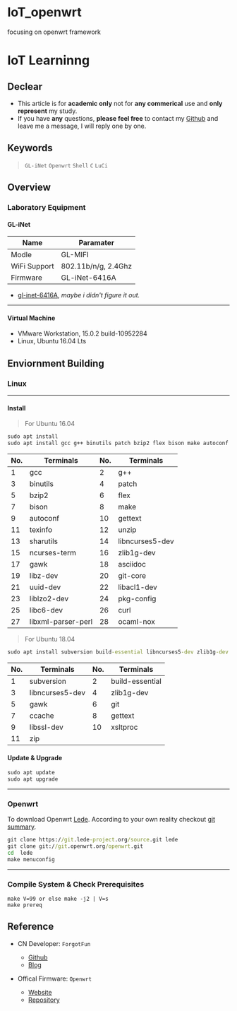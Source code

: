 # IoT_openwrt
focusing on openwrt framework
# IoT Learninng 
## Declear 
* This article is for **academic only** not for **any commerical** use and **only represent** my study. 
* If you have **any** questions, **please feel free** to contact my [Github](https://github.com/moonheadobj) and leave me a message, I will reply one by one. 

## Keywords 
>`GL-iNet` 
>`Openwrt` 
>`Shell` 
>`C` 
>`LuCi` 

## Overview  
### Laboratory Equipment 
#### GL-iNet 


Name | Paramater
----- | -----
Modle | GL-MIFI
WiFi Support | 802.11b/n/g, 2.4Ghz
Firmware | GL-iNet-6416A

* [gl-inet-6416A](https://downloads.openwrt.org/releases/18.06.6/targets/ar71xx/generic/openwrt-18.06.6-ar71xx-generic-gl-inet-6416A-v1-squashfs-sysupgrade.bin), *maybe i didn't figure it out.* 
***
#### Virtual Machine 
* VMware Workstation, 15.0.2 build-10952284
* Linux, Ubuntu 16.04 Lts

## Enviornment Building 
### Linux 
***
#### Install
> For Ubuntu 16.04
```cmd
sudo apt install 
sudo apt install gcc g++ binutils patch bzip2 flex bison make autoconf gettext texinfo unzip sharutils libncurses5-dev ncurses-term zlib1g-dev gawk asciidoc libz-dev git-core uuid-dev libacl1-dev liblzo2-dev pkg-config libc6-dev curl libxml-parser-perl ocaml-nox
``` 


No. | Terminals | No. | Terminals
----- | ----- | ----- |----- 
1 | gcc | 2 | g++ 
3 | binutils | 4 | patch 
5 | bzip2 | 6 | flex 
7 | bison | 8 | make 
9 | autoconf | 10 | gettext 
11 | texinfo | 12 | unzip 
13 | sharutils | 14 | libncurses5-dev 
15 | ncurses-term | 16 | zlib1g-dev 
17 | gawk | 18 | asciidoc 
19 | libz-dev | 20 | git-core 
21 | uuid-dev | 22 | libacl1-dev 
23 | liblzo2-dev | 24 | pkg-config 
25 | libc6-dev | 26 | curl 
27 | libxml-parser-perl | 28 | ocaml-nox

> For Ubuntu 18.04 
```cmd
sudo apt install subversion build-essential libncurses5-dev zlib1g-dev gawk git ccache gettext libssl-dev xsltproc zip
```


No. | Terminals | No. | Terminals
----- | ----- | ----- |----- 
1 | subversion | 2 | build-essential 
3 | libncurses5-dev | 4 | zlib1g-dev 
5 | gawk | 6 | git 
7 | ccache | 8 | gettext 
9 | libssl-dev | 10 | xsltproc 
11 | zip 

#### Update & Upgrade 
```cmd
sudo apt update 
sudo apt upgrade 
```
***
### Openwrt 
To download Openwrt [Lede](https://git.lede-project.org/source.git). 
According to your own reality checkout [git summary](https://git.archive.openwrt.org/openwrt.git).
```cmd
git clone https://git.lede-project.org/source.git lede 
git clone git://git.openwrt.org/openwrt.git 
cd  lede 
make menuconfig
```
***
### Compile System & Check Prerequisites 
```
make V=99 or else make -j2 | V=s 
make prereq 
```
## Reference
* CN Developer: `ForgotFun` 
    * [Github](https://github.com/forgotfun) 
    * [Blog](http://forgotfun.org)

* Offical Firmware: `Openwrt` 
    * [Website](https://openwrt.org/docs/guide-developer/build-system/install-buildsystem) 
    * [Repository](https://git.archive.openwrt.org/openwrt.git)
